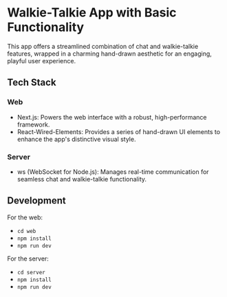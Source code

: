 # Walkie-Talkie App with Basic Functionality

This app offers a streamlined combination of chat and walkie-talkie features, wrapped in a charming hand-drawn aesthetic for an engaging, playful user experience.

## Tech Stack

### Web

- Next.js: Powers the web interface with a robust, high-performance framework.
- React-Wired-Elements: Provides a series of hand-drawn UI elements to enhance the app's distinctive visual style.

### Server

- ws (WebSocket for Node.js): Manages real-time communication for seamless chat and walkie-talkie functionality.

## Development

For the web:

- `cd web`
- `npm install`
- `npm run dev`

For the server:

- `cd server`
- `npm install`
- `npm run dev`
